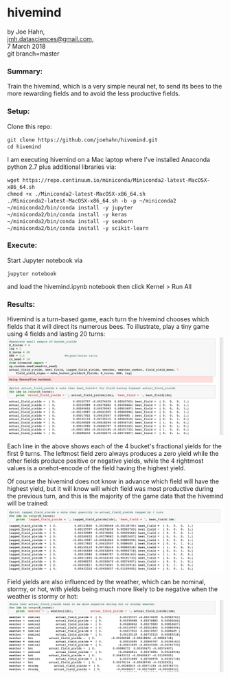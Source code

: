# hivemind

by Joe Hahn,<br />
jmh.datasciences@gmail.com,<br />
7 March 2018<br />
git branch=master

### Summary:
Train the hivemind, which is a very simple neural net, to send its bees to the more rewarding
fields and to avoid the less productive fields.

### Setup:

Clone this repo:

    git clone https://github.com/joehahn/hivemind.git
    cd hivemind

I am executing hivemind on a Mac laptop where I've installed
Anaconda python 2.7 plus additional libraries via:

    wget https://repo.continuum.io/miniconda/Miniconda2-latest-MacOSX-x86_64.sh
    chmod +x ./Miniconda2-latest-MacOSX-x86_64.sh
    ./Miniconda2-latest-MacOSX-x86_64.sh -b -p ~/miniconda2
    ~/miniconda2/bin/conda install -y jupyter
    ~/miniconda2/bin/conda install -y keras
    ~/miniconda2/bin/conda install -y seaborn
    ~/miniconda2/bin/conda install -y scikit-learn

### Execute:

Start Jupyter notebook via

    jupyter notebook

and load the hivemind.ipynb notebook then click Kernel > Run All

### Results:

Hivemind is a turn-based game, each turn the hivemind chooses which fields that it will
direct its numerous bees. To illustrate, play a tiny game using 4 fields and lasting 20 turns:
![](figs/yields.png)<br />

Each line in the above shows each of the 4 bucket's fractional yields for the first 9 turns.
The leftmost field zero always produces a zero yield while the other fields produce
positive or negative yields, while the 4 rightmost values is a onehot-encode of the field
having the highest yield.

Of course the hivemind does not know in advance which field will have the highest yield,
but it will know will which field was most productive during the previous turn,
and this is the majority of the game data that the hivemind will be trained:
![](figs/lagged_yields.png)<br />

Field yields are also influenced by the weather, which can be nominal, stormy, or hot,
with yields being much more likely to be negative when the weather is stormy or hot:
![](figs/weather.png)<br />
